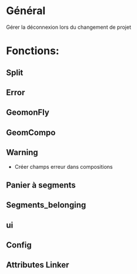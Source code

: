 # Général
Gérer la déconnexion lors du changement de projet

# Fonctions:
## Split

## Error

## GeomonFly

## GeomCompo

## Warning
* Créer champs erreur dans compositions

## Panier à segments

## Segments_belonging

## ui

## Config

## Attributes Linker

